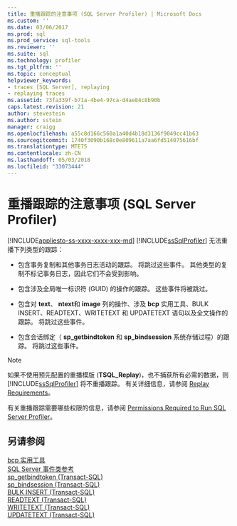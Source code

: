 ```yaml
---
title: 重播跟踪的注意事项 (SQL Server Profiler) | Microsoft Docs
ms.custom: ''
ms.date: 03/06/2017
ms.prod: sql
ms.prod_service: sql-tools
ms.reviewer: ''
ms.suite: sql
ms.technology: profiler
ms.tgt_pltfrm: ''
ms.topic: conceptual
helpviewer_keywords:
- traces [SQL Server], replaying
- replaying traces
ms.assetid: 73fa339f-b71a-4be4-97ca-d4ae84c8b90b
caps.latest.revision: 21
author: stevestein
ms.author: sstein
manager: craigg
ms.openlocfilehash: a55c8d166c560a1a40d4b18d3136f9049cc41b63
ms.sourcegitcommit: 1740f3090b168c0e809611a7aa6fd514075616bf
ms.translationtype: MTE75
ms.contentlocale: zh-CN
ms.lasthandoff: 05/03/2018
ms.locfileid: "33073444"
---
```

# <a name="considerations-for-replaying-traces-sql-server-profiler"></a>重播跟踪的注意事项 (SQL Server Profiler)
[!INCLUDE[appliesto-ss-xxxx-xxxx-xxx-md](../../includes/appliesto-ss-xxxx-xxxx-xxx-md.md)]
  [!INCLUDE[ssSqlProfiler](../../includes/sssqlprofiler-md.md)] 无法重播下列类型的跟踪：  
  
-   包含事务复制和其他事务日志活动的跟踪。 将跳过这些事件。 其他类型的复制不标记事务日志，因此它们不会受到影响。  
  
-   包含涉及全局唯一标识符 (GUID) 的操作的跟踪。 这些事件将被跳过。  
  
-   包含对 **text**、 **ntext**和 **image** 列的操作、涉及 **bcp** 实用工具、BULK INSERT、READTEXT、WRITETEXT 和 UPDATETEXT 语句以及全文操作的跟踪。 将跳过这些事件。  
  
-   包含会话绑定（ **sp_getbindtoken** 和 **sp_bindsession** 系统存储过程）的跟踪。 将跳过这些事件。  
  
> [!NOTE]  
>  如果不使用预先配置的重播模版 (**TSQL_Replay**)，也不捕获所有必需的数据，则 [!INCLUDE[ssSqlProfiler](../../includes/sssqlprofiler-md.md)] 将不重播跟踪。 有关详细信息，请参阅 [Replay Requirements](../../tools/sql-server-profiler/replay-requirements.md)。  
  
 有关重播跟踪需要哪些权限的信息，请参阅 [Permissions Required to Run SQL Server Profiler](../../tools/sql-server-profiler/permissions-required-to-run-sql-server-profiler.md)。  
  
## <a name="see-also"></a>另请参阅  
 [bcp 实用工具](../../tools/bcp-utility.md)   
 [SQL Server 事件类参考](../../relational-databases/event-classes/sql-server-event-class-reference.md)   
 [sp_getbindtoken (Transact-SQL)](../../relational-databases/system-stored-procedures/sp-getbindtoken-transact-sql.md)   
 [sp_bindsession (Transact-SQL)](../../relational-databases/system-stored-procedures/sp-bindsession-transact-sql.md)   
 [BULK INSERT (Transact-SQL)](../../t-sql/statements/bulk-insert-transact-sql.md)   
 [READTEXT (Transact-SQL)](../../t-sql/queries/readtext-transact-sql.md)   
 [WRITETEXT (Transact-SQL)](../../t-sql/queries/writetext-transact-sql.md)   
 [UPDATETEXT (Transact-SQL)](../../t-sql/queries/updatetext-transact-sql.md)  
  
  
